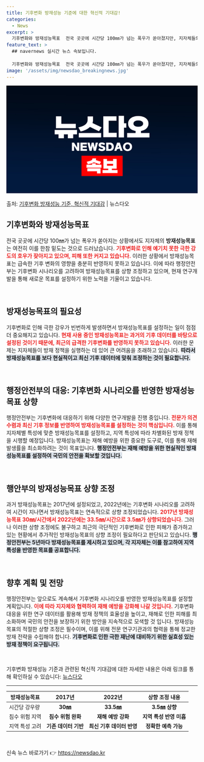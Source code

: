 ```yaml
---
title: 기후변화 방재성능 기준에 대한 혁신적 기대감!
categories:
  - News
excerpt: >
  기후변화와 방재성능목표  전국 곳곳에 시간당 100㎜가 넘는 폭우가 쏟아졌지만, 지자체들의 방재성능목표는 이…
feature_text: >
  ## navernews 실시간 뉴스 속보입니다.

  기후변화와 방재성능목표  전국 곳곳에 시간당 100㎜가 넘는 폭우가 쏟아졌지만, 지자체들의 방재성능목표는 이…
image: '/assets/img/newsdao_breakingnews.jpg'
---
```


![뉴스다오 속보](/assets/img/newsdao_breakingnews.jpg)

<p>출처: <a href="https://newsdao.kr/4786" rel="dofollow">기후변화 방재성능 기준, 혁신적 기대감</a> | 뉴스다오</p>

<h2 data-ke-size="size26">기후변화와 방재성능목표</h2>

<p data-ke-size="size16">전국 곳곳에 시간당 100㎜가 넘는 폭우가 쏟아지는 상황에서도 지자체의 <b>방재성능목표</b>는 여전히 이를 한참 밑도는 것으로 드러났습니다. <b><span style="color: #ee2323;">기후변화로 인해 예기치 못한 극한 강도의 호우가 잦아지고 있으며, 피해 또한 커지고 있습니다.</span></b> 이러한 상황에서 방재성능목표는 급속한 기후 변화의 영향을 충분히 반영하지 못하고 있습니다. 이에 따라 행정안전부는 기후변화 시나리오를 고려하여 방재성능목표를 상향 조정하고 있으며, 현재 연구개발을 통해 새로운 목표를 설정하기 위한 노력을 기울이고 있습니다.</p>

<p data-ke-size="size16">&nbsp;</p>

<h2 data-ke-size="size26">방재성능목표의 필요성</h2>

<p data-ke-size="size16">기후변화로 인해 극한 강우가 빈번하게 발생하면서 방재성능목표를 설정하는 일이 점점 더 중요해지고 있습니다. <b><span style="color: #ee2323;">현재 사용 중인 방재성능목표는 과거의 기후 데이터를 바탕으로 설정된 것이기 때문에, 최근의 급격한 기후변화를 반영하지 못하고 있습니다.</span></b> 이러한 문제는 지자체들이 방재 정책을 실행하는 데 있어 큰 어려움을 초래하고 있습니다. <b><span style="background-color: #21538527;">따라서 방재성능목표를 보다 현실적이고 최신 기후 데이터에 맞춰 조정하는 것이 필요합니다.</span></b></p>

<p data-ke-size="size16">&nbsp;</p>

<h2 data-ke-size="size26">행정안전부의 대응: 기후변화 시나리오를 반영한 방재성능목표 상향</h2>

<p data-ke-size="size16">행정안전부는 기후변화에 대응하기 위해 다양한 연구개발을 진행 중입니다. <b><span style="color: #ee2323;">전문가 의견 수렴과 최신 기후 정보를 반영하여 방재성능목표를 설정하는 것이 핵심입니다.</span></b> 이를 통해 지자체별 특성에 맞춘 방재성능목표를 설정하고, 지역 특성에 따라 차별화된 방재 정책을 시행할 예정입니다. 방재성능목표는 재해 예방을 위한 중요한 도구로, 이를 통해 재해 발생률을 최소화하려는 것이 목표입니다. <b><span style="background-color: #21538527;">행정안전부는 재해 예방을 위한 현실적인 방재성능목표를 설정하여 국민의 안전을 확보할 것입니다.</span></b></p>

<p data-ke-size="size16">&nbsp;</p>

<h2 data-ke-size="size26">행안부의 방재성능목표 상향 조정</h2>

<p data-ke-size="size16">과거 방재성능목표는 2017년에 설정되었고, 2022년에는 기후변화 시나리오를 고려하여 시간이 지나면서 방재성능목표는 연속적으로 상향 조정되었습니다. <b><span style="color: #ee2323;">2017년 방재성능목표 30㎜/시간에서 2022년에는 33.5㎜/시간으로 3.5㎜가 상향되었습니다.</span></b> 그러나 이러한 상향 조정에도 불구하고 최근의 극단적인 기후변화로 인한 피해가 증가하고 있는 현황에서 추가적인 방재성능목표의 상향 조정이 필요하다고 판단되고 있습니다. <b><span style="background-color: #21538527;">행정안전부는 5년마다 방재성능목표를 제시하고 있으며, 각 지자체는 이를 참고하여 지역 특성을 반영한 목표를 공표합니다.</span></b></p>

<p data-ke-size="size16">&nbsp;</p>

<h2 data-ke-size="size26">향후 계획 및 전망</h2>

<p data-ke-size="size16">행정안전부는 앞으로도 계속해서 기후변화 시나리오를 반영한 방재성능목표를 설정할 계획입니다. <b><span style="color: #ee2323;">이에 따라 지자체와 협력하여 재해 예방을 강화해 나갈 것입니다.</span></b> 기후변화 대응을 위한 연구 데이터를 활용해 방재 정책의 효율성을 높이고, 재해로 인한 피해를 최소화하며 국민의 안전을 보장하기 위한 방안을 지속적으로 모색할 것 입니다. 방재성능목표의 적절한 상향 조정은 필수이며, 이를 위해 전문 연구기관과의 협력을 통해 정교한 방재 전략을 수립해야 합니다. <b><span style="background-color: #21538527;">기후변화로 인한 극한 재난에 대비하기 위한 실효성 있는 방재 정책이 요구됩니다.</span></b></p>

<p data-ke-size="size16">&nbsp;</p>

<p data-ke-size="size16">기후변화 방재성능 기준과 관련된 혁신적 기대감에 대한 자세한 내용은 아래 링크를 통해 확인하실 수 있습니다: <a href="https://newsdao.kr/4786" target="_blank">뉴스다오</a></p>

<hr> 

<table>
    <thead>
        <tr>
            <th>방재성능목표</th>
            <th style="text-align: center;">2017년</th>
            <th style="text-align: center;">2022년</th>
            <th style="text-align: center;">상향 조정 내용</th>
        </tr>
    </thead>
    <tbody>
        <tr>
            <td>시간당 강우량</td>
            <td style="text-align: center; height: 17px;"><b>30㎜</b></td>
            <td style="text-align: center; height: 17px;"><b>33.5㎜</b></td>
            <td style="text-align: center; height: 17px;"><b>3.5㎜ 상향</b></td>
        </tr>
        <tr>
            <td>침수 위험 지역</td>
            <td style="text-align: center; height: 17px;"><b>침수 위험 완화</b></td>
            <td style="text-align: center; height: 17px;"><b>재해 예방 강화</b></td>
            <td style="text-align: center; height: 17px;"><b>지역 특성 반영 미흡</b></td>
        </tr>
        <tr>
            <td>지역 특성 고려</td>
            <td style="text-align: center; height: 17px;"><b>기존 데이터 기반</b></td>
            <td style="text-align: center; height: 17px;"><b>최신 기후 데이터 반영</b></td>
            <td style="text-align: center; height: 17px;"><b>정확한 예측 가능</b></td>
        </tr>
    </tbody>
</table>

<p data-ke-size="size16">&nbsp;</p> 

신속 뉴스 바로가기 👉 <a href="https://newsdao.kr" rel="dofollow">https://newsdao.kr</a>


